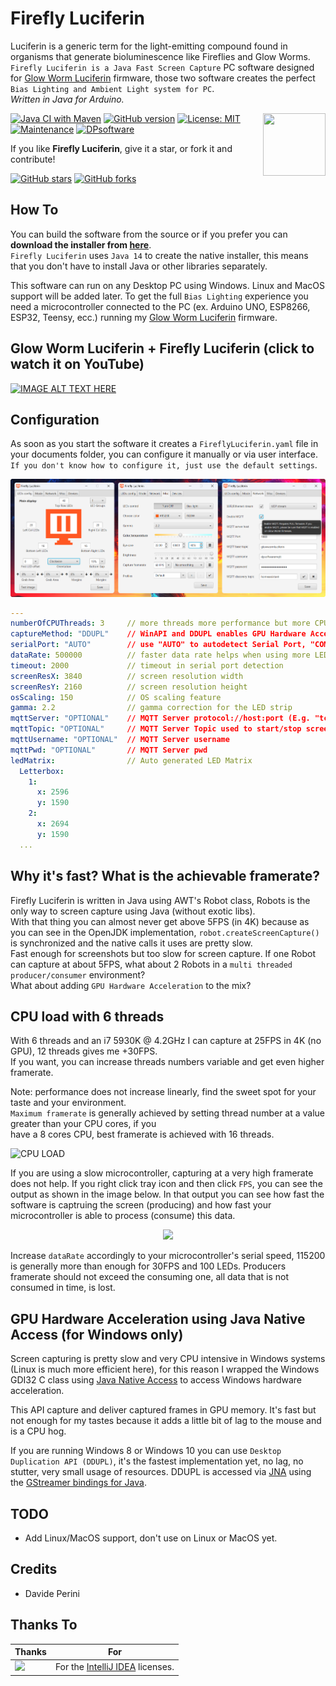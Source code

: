 # Firefly Luciferin
Luciferin is a generic term for the light-emitting compound found in organisms that generate bioluminescence like Fireflies and Glow Worms.
`Firefly Luciferin is a Java Fast Screen Capture` PC software designed for [Glow Worm Luciferin](https://github.com/sblantipodi/glow_worm_luciferin) firmware, those two software creates the perfect `Bias Lighting and Ambient Light system for PC`.  
_Written in Java for Arduino._  
  
  
<img align="right" width="100" height="100" src="https://github.com/sblantipodi/firefly_luciferin/blob/master/data/img/java_fast_screen_capture_logo.png">


[![Java CI with Maven](https://github.com/sblantipodi/firefly_luciferin/workflows/Java%20CI%20with%20Maven/badge.svg)](https://github.com/sblantipodi/firefly_luciferin/actions)
[![GitHub version](https://img.shields.io/github/v/release/sblantipodi/firefly_luciferin.svg)](https://github.com/sblantipodi/firefly_luciferin/releases)
[![License: MIT](https://img.shields.io/badge/License-MIT-yellow.svg)](https://opensource.org/licenses/MIT)
[![Maintenance](https://img.shields.io/badge/Maintained%3F-yes-green.svg)](https://GitHub.com/sblantipodi/firefly_luciferin/graphs/commit-activity)
[![DPsoftware](https://img.shields.io/static/v1?label=DP&message=Software&color=orange)](https://www.dpsoftware.org)


If you like **Firefly Luciferin**, give it a star, or fork it and contribute!

[![GitHub stars](https://img.shields.io/github/stars/sblantipodi/firefly_luciferin.svg?style=social&label=Star)](https://github.com/sblantipodi/firefly_luciferin/stargazers)
[![GitHub forks](https://img.shields.io/github/forks/sblantipodi/firefly_luciferin.svg?style=social&label=Fork)](https://github.com/sblantipodi/firefly_luciferin/network)

## How To
You can build the software from the source or if you prefer you can **download the installer from [here](https://github.com/sblantipodi/firefly_luciferin/releases)**.  
`Firefly Luciferin` uses `Java 14` to create the native installer, this means that you don't have to install Java or other libraries separately.
  
This software can run on any Desktop PC using Windows. Linux and MacOS support will be added later. 
To get the full `Bias Lighting` experience you need a microcontroller connected to the PC (ex. Arduino UNO, ESP8266, ESP32, Teensy, ecc.) running my [Glow Worm Luciferin](https://github.com/sblantipodi/glow_worm_luciferin) firmware.

## Glow Worm Luciferin + Firefly Luciferin (click to watch it on YouTube)
[![IMAGE ALT TEXT HERE](https://github.com/sblantipodi/glow_worm_luciferin/blob/master/data/img/pc_ambilight.png)](https://www.youtube.com/watch?v=68pnR5HMCTU)  

## Configuration
As soon as you start the software it creates a `FireflyLuciferin.yaml` file in your documents folder, you can configure it manually or via user interface.
`If you don't know how to configure it, just use the default settings`. 

![IMAGE ALT TEXT HERE](https://github.com/sblantipodi/firefly_luciferin/blob/master/data/img/settings_screen.png)

```yaml
---
numberOfCPUThreads: 3     // more threads more performance but more CPU usage
captureMethod: "DDUPL"    // WinAPI and DDUPL enables GPU Hardware Acceleration, CPU uses CPU brute force only
serialPort: "AUTO"        // use "AUTO" to autodetect Serial Port, "COM7" for COM7 
dataRate: 500000          // faster data rate helps when using more LEDs or higher framerate
timeout: 2000             // timeout in serial port detection
screenResX: 3840          // screen resolution width
screenResY: 2160          // screen resolution height
osScaling: 150            // OS scaling feature
gamma: 2.2                // gamma correction for the LED strip
mqttServer: "OPTIONAL"    // MQTT Server protocol://host:port (E.g. "tcp://192.168.1.3:1883")
mqttTopic: "OPTIONAL"     // MQTT Server Topic used to start/stop screen capture on the microcontroller
mqttUsername: "OPTIONAL"  // MQTT Server username
mqttPwd: "OPTIONAL"       // MQTT Server pwd
ledMatrix:                // Auto generated LED Matrix
  Letterbox:
    1:
      x: 2596
      y: 1590
    2:
      x: 2694
      y: 1590
  ...
```

## Why it's fast? What is the achievable framerate?
Firefly Luciferin is written in Java using AWT's Robot class, Robots is the only way to screen capture using Java (without exotic libs).  
With that thing you can almost never get above 5FPS (in 4K) because as you can see in the OpenJDK implementation, `robot.createScreenCapture()` is synchronized and the native calls it uses are pretty slow.  
Fast enough for screenshots but too slow for screen capture. If one Robot can capture at about 5FPS, what about 2 Robots in a `multi threaded producer/consumer` environment?  
What about adding `GPU Hardware Acceleration` to the mix?

## CPU load with 6 threads
With 6 threads and an i7 5930K @ 4.2GHz I can capture at 25FPS in 4K (no GPU), 12 threads gives me +30FPS.   
If you want, you can increase threads numbers variable and get even higher framerate.  

Note: performance does not increase linearly, find the sweet spot for your taste and your environment.  
`Maximum framerate` is generally achieved by setting thread number at a value greater than your CPU cores, if you  
have a 8 cores CPU, best framerate is achieved with 16 threads.  
  
![CPU LOAD](https://github.com/sblantipodi/firefly_luciferin/blob/master/data/img/smashing_threads.jpg)

If you are using a slow microcontroller, capturing at a very high framerate does not help. If you right click tray icon and then click `FPS`,
you can see the output as shown in the image below. In that output you can see how fast the software is captruing the screen (producing)
and how fast your microcontroller is able to process (consume) this data.  

<p align="center">
  <img width="700" src="https://raw.githubusercontent.com/sblantipodi/firefly_luciferin/master/data/img/framerate_counter_javafx_menu.jpg">
</p>

Increase `dataRate` accordingly to your microcontroller's serial speed, 115200 is generally more than enough for 30FPS and 100 LEDs. Producers framerate should not exceed the consuming one, all data that is not consumed in time, is lost.

## GPU Hardware Acceleration using Java Native Access (for Windows only) 
Screen capturing is pretty slow and very CPU intensive in Windows systems (Linux is much more efficient here),
for this reason I wrapped the Windows GDI32 C class using [Java Native Access](https://github.com/java-native-access/jna) to access Windows hardware acceleration.  

This API capture and deliver captured frames in GPU memory. It's fast but not enough for my tastes because it adds 
a little bit of lag to the mouse and is a CPU hog.  

If you are running Windows 8 or Windows 10 you can use `Desktop Duplication API (DDUPL)`, it's the fastest implementation yet, no lag, 
no stutter, very small usage of resources. DDUPL is accessed via [JNA](https://github.com/java-native-access/jna) using the [GStreamer bindings for Java](https://gstreamer.freedesktop.org/bindings/java.html).  

## TODO
- Add Linux/MacOS support, don't use on Linux or MacOS yet. 

## Credits
- Davide Perini

## Thanks To 
|  Thanks              |  For                           |
|----------------------|--------------------------------|
|<a href="https://www.jetbrains.com/"><img width="200" src="https://raw.githubusercontent.com/sblantipodi/arduino_bootstrapper/master/data/img/jetbrains.png"></a>| For the <a href="https://www.jetbrains.com/idea">IntelliJ IDEA</a> licenses.|

